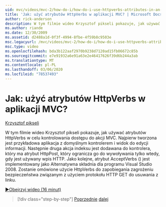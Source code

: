 ```yaml
---
uid: mvc/videos/mvc-2/how-do-i/how-do-i-use-httpverbs-attributes-in-an-mvc-application
title: 'Jak: użyć atrybutów HttpVerbs w aplikacji MVC? | Microsoft Docs'
author: rick-anderson
description: W tym filmie wideo Krzysztof pikseli pokazuje, jak używać atrybutów HttpVerbs w celu kontrolowania dostępu do akcji MVC. Najpierw tworzona jest przykładowa aplikacja z domyślnym co...
ms.author: riande
ms.date: 12/30/2009
ms.assetid: d2488a1d-0f3f-4994-8fbe-4f59b8c9503e
msc.legacyurl: /mvc/videos/mvc-2/how-do-i/how-do-i-use-httpverbs-attributes-in-an-mvc-application
msc.type: video
ms.openlocfilehash: bda3b122aaf2970b9238d7120ad15fb06672c85b
ms.sourcegitcommit: e7e91932a6e91a63e2e46417626f39d6b244a3ab
ms.translationtype: MT
ms.contentlocale: pl-PL
ms.lasthandoff: 03/06/2020
ms.locfileid: "78537493"
---
```

# <a name="how-do-i-use-httpverbs-attributes-in-an-mvc-application"></a>Jak: użyć atrybutów HttpVerbs w aplikacji MVC?

[Krzysztof pikseli](https://twitter.com/chrispels)

W tym filmie wideo Krzysztof pikseli pokazuje, jak używać atrybutów HttpVerbs w celu kontrolowania dostępu do akcji MVC. Najpierw tworzona jest przykładowa aplikacja z domyślnym kontrolerem i widok do edycji informacji. Następnie druga akcja indeksu jest dodawana do kontrolera, który ma atrybut HttpPost, który ogranicza go do wywoływania tylko wtedy, gdy jest używany wpis HTTP. Jako kolejne, atrybut AcceptVerbs () jest implementowany jako Alternatywna składnia dla programu Visual Studio 2008. Zostanie omówione użycie HttpVerbs do zapobiegania zagrożeniu bezpieczeństwa związanym z użyciem protokołu HTTP GET do usuwania z linku.

[&#9654;Obejrzyj wideo (16 minut)](https://channel9.msdn.com/Blogs/ASP-NET-Site-Videos/how-do-i-use-httpverbs-attributes-in-an-mvc-application)

> [!div class="step-by-step"]
> [Poprzednie](how-do-i-work-with-model-binders-in-an-mvc-application.md)
> [dalej](mvc2-html-encoding.md)
